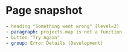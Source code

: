 # Page snapshot

```yaml
- heading "Something went wrong" [level=2]
- paragraph: projects.map is not a function
- button "Try Again"
- group: Error Details (Development)
```